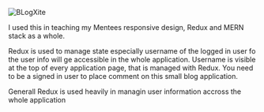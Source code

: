 
![BLogXite](https://github.com/Obilomania/MERN-BlogXite/assets/81533820/234bba0f-f4f2-45f2-9f61-652c3fc8bc50)

I used this in teaching my Mentees responsive design, Redux and MERN stack as a whole.

Redux is used to manage state especially username of the logged in user fo the user info will ge accessible in the whole application. Username is visible at the top of every application page, that is managed with Redux. You need to be a signed in user to place comment on this small blog application.

Generall Redux is used heavily in managin user information accross the whole application
